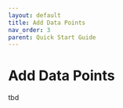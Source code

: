 ```yaml
---
layout: default
title: Add Data Points
nav_order: 3
parent: Quick Start Guide
---
```


# Add Data Points
tbd
